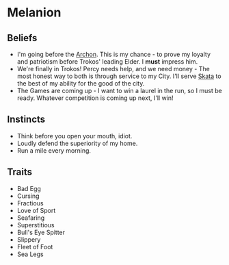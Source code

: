 # Melanion
## Beliefs
- I'm going before the [Archon](NPCs/TrokosNPCs#archon-stylvanius).  This is my chance - to prove my loyalty and patriotism before Trokos' leading Elder.  I **must** impress him.
- We're finally in Trokos!  Percy needs help, and we need money - The most honest way to both is through service to my City.  I'll serve [Skata](NPCs/TrokosNPCs#skata) to the best of my ability for the good of the city.
- The Games are coming up - I want to win a laurel in the run, so I must be ready.  Whatever competition is coming up next, I'll win!

## Instincts
* Think before you open your mouth, idiot.
* Loudly defend the superiority of my home.
* Run a mile every morning.

## Traits
- Bad Egg
- Cursing
- Fractious
- Love of Sport
- Seafaring
- Superstitious
- Bull's Eye Spitter
- Slippery
- Fleet of Foot
- Sea Legs
